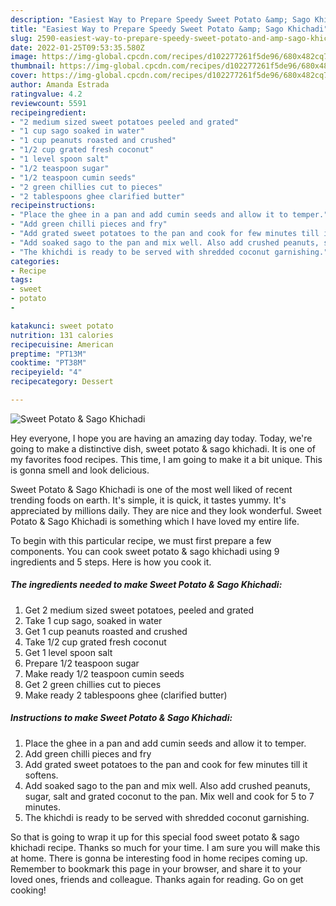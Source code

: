 ```yaml
---
description: "Easiest Way to Prepare Speedy Sweet Potato &amp; Sago Khichadi"
title: "Easiest Way to Prepare Speedy Sweet Potato &amp; Sago Khichadi"
slug: 2590-easiest-way-to-prepare-speedy-sweet-potato-and-amp-sago-khichadi
date: 2022-01-25T09:53:35.580Z
image: https://img-global.cpcdn.com/recipes/d102277261f5de96/680x482cq70/sweet-potato-sago-khichadi-recipe-main-photo.jpg
thumbnail: https://img-global.cpcdn.com/recipes/d102277261f5de96/680x482cq70/sweet-potato-sago-khichadi-recipe-main-photo.jpg
cover: https://img-global.cpcdn.com/recipes/d102277261f5de96/680x482cq70/sweet-potato-sago-khichadi-recipe-main-photo.jpg
author: Amanda Estrada
ratingvalue: 4.2
reviewcount: 5591
recipeingredient:
- "2 medium sized sweet potatoes peeled and grated"
- "1 cup sago soaked in water"
- "1 cup peanuts roasted and crushed"
- "1/2 cup grated fresh coconut"
- "1 level spoon salt"
- "1/2 teaspoon sugar"
- "1/2 teaspoon cumin seeds"
- "2 green chillies cut to pieces"
- "2 tablespoons ghee clarified butter"
recipeinstructions:
- "Place the ghee in a pan and add cumin seeds and allow it to temper."
- "Add green chilli pieces and fry"
- "Add grated sweet potatoes to the pan and cook for few minutes till it softens."
- "Add soaked sago to the pan and mix well. Also add crushed peanuts, sugar, salt and grated coconut to the pan. Mix well and cook for 5 to 7 minutes."
- "The khichdi is ready to be served with shredded coconut garnishing."
categories:
- Recipe
tags:
- sweet
- potato
- 

katakunci: sweet potato  
nutrition: 131 calories
recipecuisine: American
preptime: "PT13M"
cooktime: "PT38M"
recipeyield: "4"
recipecategory: Dessert

---
```



![Sweet Potato & Sago Khichadi](https://img-global.cpcdn.com/recipes/d102277261f5de96/680x482cq70/sweet-potato-sago-khichadi-recipe-main-photo.jpg)

Hey everyone, I hope you are having an amazing day today. Today, we're going to make a distinctive dish, sweet potato & sago khichadi. It is one of my favorites food recipes. This time, I am going to make it a bit unique. This is gonna smell and look delicious.

Sweet Potato & Sago Khichadi is one of the most well liked of recent trending foods on earth. It's simple, it is quick, it tastes yummy. It's appreciated by millions daily. They are nice and they look wonderful. Sweet Potato & Sago Khichadi is something which I have loved my entire life.




To begin with this particular recipe, we must first prepare a few components. You can cook sweet potato & sago khichadi using 9 ingredients and 5 steps. Here is how you cook it.

<!--inarticleads1-->

##### The ingredients needed to make Sweet Potato & Sago Khichadi:

1. Get 2 medium sized sweet potatoes, peeled and grated
1. Take 1 cup sago, soaked in water
1. Get 1 cup peanuts roasted and crushed
1. Take 1/2 cup grated fresh coconut
1. Get 1 level spoon salt
1. Prepare 1/2 teaspoon sugar
1. Make ready 1/2 teaspoon cumin seeds
1. Get 2 green chillies cut to pieces
1. Make ready 2 tablespoons ghee (clarified butter)




<!--inarticleads2-->

##### Instructions to make Sweet Potato & Sago Khichadi:

1. Place the ghee in a pan and add cumin seeds and allow it to temper.
1. Add green chilli pieces and fry
1. Add grated sweet potatoes to the pan and cook for few minutes till it softens.
1. Add soaked sago to the pan and mix well. Also add crushed peanuts, sugar, salt and grated coconut to the pan. Mix well and cook for 5 to 7 minutes.
1. The khichdi is ready to be served with shredded coconut garnishing.




So that is going to wrap it up for this special food sweet potato & sago khichadi recipe. Thanks so much for your time. I am sure you will make this at home. There is gonna be interesting food in home recipes coming up. Remember to bookmark this page in your browser, and share it to your loved ones, friends and colleague. Thanks again for reading. Go on get cooking!
